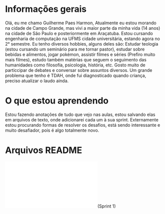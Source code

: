 ﻿# Informações gerais

Olá, eu me chamo Guilherme Paes Harmon, Atualmente eu estou morando na cidade de Campo Grande, mas vivi a maior parte da minha vida (14 anos) na cidade de São Paulo e posteriormente em Araçatuba. Estou cursando engenharia de computação na UFMS cidade universitária, estando agora no 2° semestre. Eu tenho diversos hobbies, alguns deles são: Estudar teologia (estou cursando um seminário para me tornar pastor), estudar sobre bebidas e alimentos, jogar pokémon, assistir filmes e séries (Prefiro muito mais filmes), estudo também matérias que seguem o seguimento das humanidades como filosofía, psicologia, história, etc. Gosto muito de particcipar de debates e conversar sobre assuntos diversos. Um grande problema que tenho é TDAH, onde fui diagnosticado quando criança, preciso atualizar o laudo ainda.

# O que estou aprendendo

Estou fazendo anotações de tudo que vejo nas aulas, estou salvando elas em arquivos de texto, onde adicionarei cada um à sua sprint. Externamente estou procurando formas de resolver os desafios, está sendo interessante e muito desafiador, pois é algo totalmente novo.

# Arquivos README

![sprint 1](Sprint_1/README.md)(Sprint 1)
